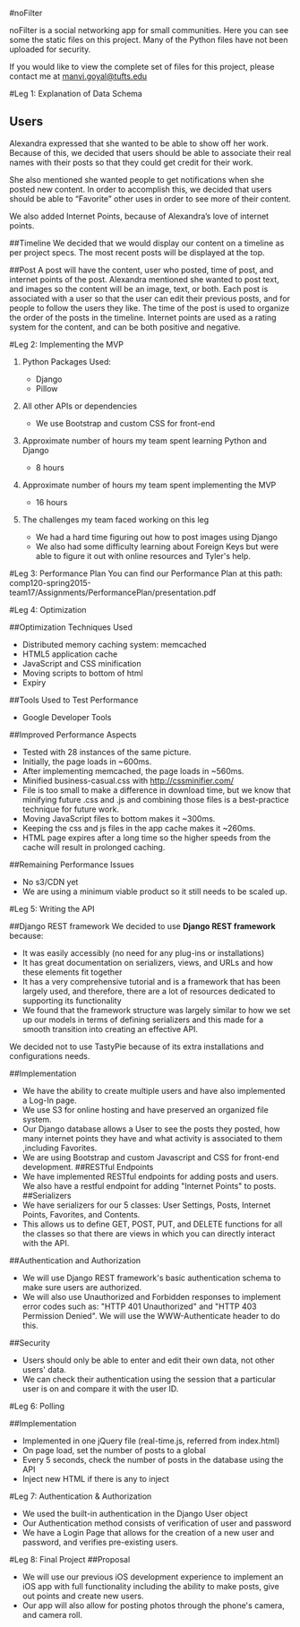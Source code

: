 #noFilter 

noFilter is a social networking app for small communities. Here you can see some the static files on this project. Many of the Python files have not been uploaded for security. 

If you would like to view the complete set of files for this project, please contact me at manvi.goyal@tufts.edu

#Leg 1: Explanation of Data Schema

## Users
Alexandra expressed that she wanted to be able to show off her work.  Because of this, we decided that users should be able to associate their real names with their posts so that they could get credit for their work.  

She also mentioned she wanted people to get notifications when she posted new content.  In order to accomplish this, we decided that users should be able to “Favorite” other uses in order to see more of their content.

We also added Internet Points, because of Alexandra’s love of internet points.

##Timeline
We decided that we would display our content on a timeline as per project specs. The most recent posts will be displayed at the top.

##Post
A post will have the content, user who posted, time of post, and internet points of the post.  Alexandra mentioned she wanted to post text, and images so the content will be an image, text, or both. Each post is associated with a user so that the user can edit their previous posts, and for people to follow the users they like.  The time of the post is used to organize the order of the posts in the timeline.  Internet points are used as a rating system for the content, and can be both positive and negative.

#Leg 2: Implementing the MVP

1. Python Packages Used: 
	- Django 
	- Pillow

2. All other APIs or dependencies
	- We use Bootstrap and custom CSS for front-end 

3. Approximate number of hours my team spent learning Python and Django
	- 8 hours 

4. Approximate number of hours my team spent implementing the MVP
	- 16 hours

5. The challenges my team faced working on this leg
	- We had a hard time figuring out how to post images using Django 
	- We also had some difficulty learning about Foreign Keys but were able to figure it out with online resources and Tyler's help. 

#Leg 3: Performance Plan 
You can find our Performance Plan at this path: 
comp120-spring2015-team17/Assignments/PerformancePlan/presentation.pdf

#Leg 4: Optimization

##Optimization Techniques Used 
- Distributed memory caching system: memcached
- HTML5 application cache 
- JavaScript and CSS minification 
- Moving scripts to bottom of html
- Expiry 

##Tools Used to Test Performance
- Google Developer Tools 

##Improved Performance Aspects 
- Tested with 28 instances of the same picture.
- Initially, the page loads in ~600ms.
- After implementing memcached, the page loads in ~560ms.
- Minified business-casual.css with http://cssminifier.com/ 
- File is too small to make a difference in download time, but we know that minifying future .css and .js and combining those files is a best-practice technique for future work.
- Moving JavaScript files to bottom makes it ~300ms.
- Keeping the css and js files in the app cache makes it ~260ms.
- HTML page expires after a long time so the higher speeds from the cache will result in prolonged caching.

##Remaining Performance Issues
- No s3/CDN yet
- We are using a minimum viable product so it still needs to be scaled up.

#Leg 5: Writing the API

##Django REST framework
We decided to use **Django REST framework** because:
- It was easily accessibly (no need for any plug-ins or installations)
- It has great documentation on serializers, views, and URLs and how these elements fit together
- It has a very comprehensive tutorial and is a framework that has been largely used, and therefore, there are a lot of resources dedicated to supporting its functionality
- We found that the framework structure was largely similar to how we set up our models in terms of defining serializers and this made for a smooth transition into creating an effective API.

We decided not to use TastyPie because of its extra installations and configurations needs. 

##Implementation
- We have the ability to create multiple users and have also implemented a Log-In page. 
- We use S3 for online hosting and have preserved an organized file system.
- Our Django database allows a User to see the posts they posted, how many internet points they have and what activity is associated to them ,including Favorites. 
- We are using Bootstrap and custom Javascript and CSS for front-end development.
##RESTful Endpoints
- We have implemented RESTful endpoints for adding posts and users. We also have a restful endpoint for adding "Internet Points" to posts. 
##Serializers
- We have serializers for our 5 classes: User Settings, Posts, Internet Points, Favorites, and Contents.
- This allows us to define GET, POST, PUT, and DELETE functions for all the classes so that there are views in which you can directly interact with the API.

##Authentication and Authorization
- We will use Django REST framework's basic authentication schema to make sure users are authorized. 
- We will also use Unauthorized and Forbidden responses to implement error codes such as: "HTTP 401 Unauthorized" and "HTTP 403 Permission Denied". We will use the WWW-Authenticate header to do this.

##Security
- Users should only be able to enter and edit their own data, not other users' data. 
- We can check their authentication using the session that a particular user is on and compare it with the user ID. 

#Leg 6: Polling

##Implementation

- Implemented in one jQuery file (real-time.js, referred from index.html)
- On page load, set the number of posts to a global
- Every 5 seconds, check the number of posts in the database using the API
- Inject new HTML if there is any to inject

#Leg 7: Authentication & Authorization 
- We used the built-in authentication in the Django User object
- Our Authentication method consists of verification of user and password
- We have a Login Page that allows for the creation of a new user and password, and verifies pre-existing users. 

#Leg 8: Final Project
##Proposal
- We will use our previous iOS development experience to implement an iOS app with full functionality including the ability to make posts, give out points and create new users. 
- Our app will also allow for posting photos through the phone's camera, and camera roll.
